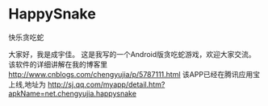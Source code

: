 # HappySnake
快乐贪吃蛇

大家好，我是成宇佳。
这是我写的一个Android版贪吃蛇游戏，欢迎大家交流。
该软件的详细讲解在我的博客里 http://www.cnblogs.com/chengyujia/p/5787111.html
该APP已经在腾讯应用宝上线,地址为 http://sj.qq.com/myapp/detail.htm?apkName=net.chengyujia.happysnake
